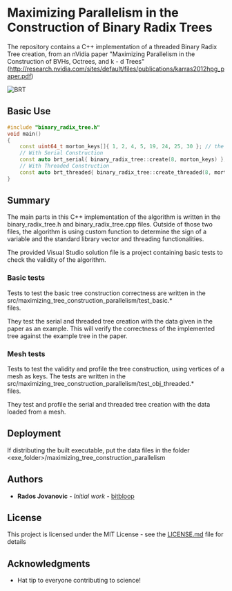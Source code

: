 # Maximizing Parallelism in the Construction of Binary Radix Trees

The repository contains a C++ implementation of a threaded Binary Radix Tree creation, from an nVidia paper "Maximizing Parallelism in the Construction of BVHs, Octrees, and k - d Trees" (http://research.nvidia.com/sites/default/files/publications/karras2012hpg_paper.pdf)

![BRT](http://radosjovanovic.com/projects/git/brt_release.jpg)

## Basic Use

```cpp
#include "binary_radix_tree.h"
void main()
{
	const uint64_t morton_keys[]{ 1, 2, 4, 5, 19, 24, 25, 30 }; // the 8 keys of the same binary value as in the paper
	// With Serial Construction
	const auto brt_serial{ binary_radix_tree::create(8, morton_keys) };
	// With Threaded Construction
	const auto brt_threaded{ binary_radix_tree::create_threaded(8, morton_keys) };
}
```

## Summary

The main parts in this C++ implementation of the algorithm is written in the binary_radix_tree.h and binary_radix_tree.cpp files. Outside of those two files, the algorithm is using custom function to determine the sign of a variable and the standard library vector and threading functionalities.

The provided Visual Studio solution file is a project containing basic tests to check the validity of the algorithm.

### Basic tests

Tests to test the basic tree construction correctness are written in the  
src/maximizing_tree_construction_parallelism/test_basic.*  
files.  

They test the serial and threaded tree creation with the data given in the paper as an example. This will verify the correctness of the implemented tree against the example tree in the paper.

### Mesh tests

Tests to test the validity and profile the tree construction, using vertices of a mesh as keys. The tests are written in the  
src/maximizing_tree_construction_parallelism/test_obj_threaded.*  
files.

They test and profile the serial and threaded tree creation with the data loaded from a mesh.

## Deployment

If distributing the built executable, put the data files in the folder <exe_folder>/maximizing_tree_construction_parallelism

## Authors

* **Rados Jovanovic** - *Initial work* - [bitbloop](https://github.com/bitbloop)

## License

This project is licensed under the MIT License - see the [LICENSE.md](LICENSE.md) file for details

## Acknowledgments

* Hat tip to everyone contributing to science!


